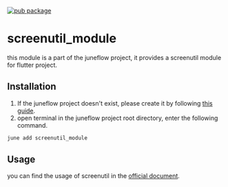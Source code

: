 [![pub package](https://img.shields.io/pub/v/screenutil_module.svg)](https://pub.dartlang.org/packages/screenutil_module)

# screenutil_module
this module is a part of the juneflow project, it provides a screenutil module for flutter project.

##  Installation
1. If the juneflow project doesn't exist, please create it by following [this guide](https://doc.juneflow.org/get-started).
2. open terminal in the juneflow project root directory, enter the following command.
 ```bash
 june add screenutil_module
 ```

## Usage
you can find the usage of screenutil in the [official document](https://pub.dev/packages/flutter_screenutil).